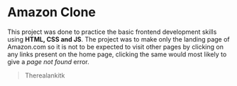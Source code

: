 # Amazon Clone

This project was done to practice the basic frontend development skills using **HTML, CSS and JS**. The project was to make only the landing page of Amazon.com so it is not to be expected to visit other pages by clicking on any links present on the home page, clicking the same would most likely to give a *page not found* error.

>Therealankitk
